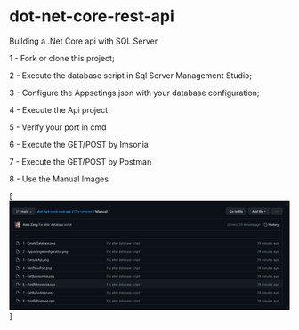 # dot-net-core-rest-api
Building a .Net Core api with SQL Server

1 - Fork or clone this project;

2 - Execute the database script in Sql Server Management Studio;

3 - Configure the Appsetings.json with your database configuration;

4 - Execute the Api project

5 - Verify your port in cmd

6 - Execute the GET/POST by Imsonia

7 - Execute the GET/POST by Postman

8 - Use the Manual Images

[![ManualImages](https://github.com/zangassis/dot-net-core-rest-api/blob/main/Documents/Images/ManualImages.png?raw=true)]
